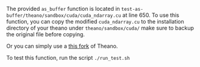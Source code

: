 The provided `as_buffer` function is located in `test-as-buffer/theano/sandbox/cuda/cuda_ndarray.cu` at line 650. 
To use this function, you can copy the modified `cuda_ndarray.cu` to the installation directory of your theano under `theano/sandbox/cuda/`
make sure to backup the original file before copying.

Or you can simply use a [this fork](https://github.com/hma02/Theano) of Theano.


To test this function, run the script `./run_test.sh`
